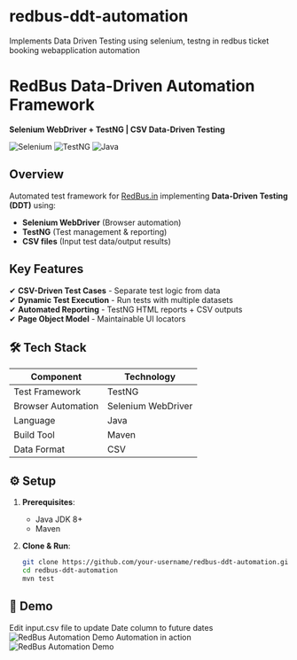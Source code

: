 # redbus-ddt-automation
Implements Data Driven Testing using selenium, testng in redbus ticket booking webapplication automation

# RedBus Data-Driven Automation Framework  
**Selenium WebDriver + TestNG | CSV Data-Driven Testing**  

![Selenium](https://img.shields.io/badge/-Selenium-43B02A?logo=selenium&logoColor=white)
![TestNG](https://img.shields.io/badge/-TestNG-DD0031?logo=testng&logoColor=white)
![Java](https://img.shields.io/badge/-Java-007396?logo=java&logoColor=white)

##  Overview  
Automated test framework for [RedBus.in](https://www.redbus.in) implementing **Data-Driven Testing (DDT)** using:  
- **Selenium WebDriver** (Browser automation)  
- **TestNG** (Test management & reporting)  
- **CSV files** (Input test data/output results)  

##  Key Features  
✔ **CSV-Driven Test Cases** - Separate test logic from data  
✔ **Dynamic Test Execution** - Run tests with multiple datasets  
✔ **Automated Reporting** - TestNG HTML reports + CSV outputs  
✔ **Page Object Model** - Maintainable UI locators  

## 🛠️ Tech Stack  
| Component       | Technology |  
|----------------|------------|  
| Test Framework | TestNG     |  
| Browser Automation | Selenium WebDriver |  
| Language       | Java       |  
| Build Tool     | Maven |  
| Data Format    | CSV        |  

## ⚙️ Setup  
1. **Prerequisites**:  
   - Java JDK 8+  
   - Maven  

2. **Clone & Run**:  
   ```bash
   git clone https://github.com/your-username/redbus-ddt-automation.git
   cd redbus-ddt-automation
   mvn test

## 🎥 Demo
Edit input.csv file to update Date column to future dates
![RedBus Automation Demo](docs/assets/Input.gif)
Automation in action
![RedBus Automation Demo](docs/assets/InAction_LowRes.gif)
